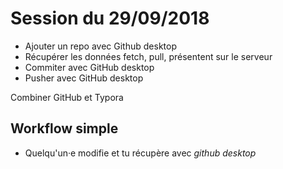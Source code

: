 # Session du 29/09/2018

- Ajouter un repo avec Github desktop
- Récupérer les données fetch, pull, présentent sur le serveur
- Commiter avec GitHub desktop
- Pusher avec GitHub desktop

Combiner GitHub et Typora

## Workflow simple

- Quelqu'un·e modifie et tu récupère avec _github desktop_
